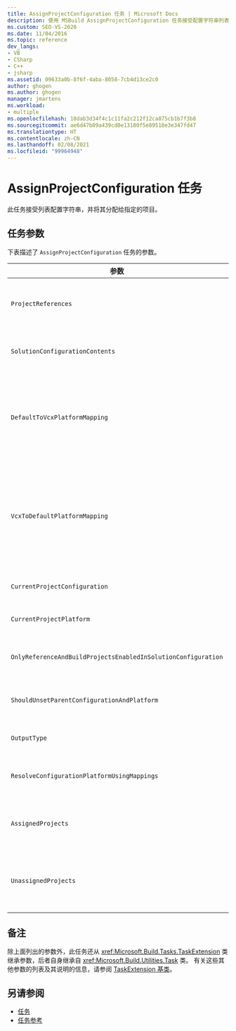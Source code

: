 ```yaml
---
title: AssignProjectConfiguration 任务 | Microsoft Docs
description: 使用 MSBuild AssignProjectConfiguration 任务接受配置字符串列表，并将其分配给指定项目。
ms.custom: SEO-VS-2020
ms.date: 11/04/2016
ms.topic: reference
dev_langs:
- VB
- CSharp
- C++
- jsharp
ms.assetid: 09633a0b-8f6f-4aba-8058-7cb4d13ce2c0
author: ghogen
ms.author: ghogen
manager: jmartens
ms.workload:
- multiple
ms.openlocfilehash: 18dab3d34f4c1c11fa2c212f12ca875cb1b7f3b8
ms.sourcegitcommit: ae6d47b09a439cd0e13180f5e89510e3e347fd47
ms.translationtype: HT
ms.contentlocale: zh-CN
ms.lasthandoff: 02/08/2021
ms.locfileid: "99964948"
---
```

# <a name="assignprojectconfiguration-task"></a>AssignProjectConfiguration 任务

此任务接受列表配置字符串，并将其分配给指定的项目。

## <a name="task-parameters"></a>任务参数

 下表描述了 `AssignProjectConfiguration` 任务的参数。

|参数|说明|
|---------------|-----------------|
|`ProjectReferences`|所需的 <xref:Microsoft.Build.Framework.ITaskItem>`[]` 输入参数。<br /><br /> 要配置的项目。|
|`SolutionConfigurationContents`|可选 `string` 输出参数。<br /><br /> 包含 XML 字符串，该字符串包含每个项目的项目配置。 这些配置分配给已命名的项目。|
|`DefaultToVcxPlatformMapping`|可选 `string` 输出参数。<br /><br /> 包含以分号分隔的映射列表，这些映射是从大多数类型使用的平台名称到 .vcxproj 文件使用的平台名称的映射。<br /><br /> 例如：<br /><br /> `"AnyCPU=Win32;X86=Win32;X64=X64"`|
|`VcxToDefaultPlatformMapping`|可选<br /><br /> `string` 输出参数。<br /><br /> 包含以分号分隔的映射列表，这些映射是从 .vcxproj 平台名称到由大多数类型所使用的平台名称的映射。<br /><br /> 例如：<br /><br /> `"Win32=AnyCPU;X64=X64"`|
|`CurrentProjectConfiguration`|可选 `string` 输出参数。<br /><br /> 包含当前项目的配置。|
|`CurrentProjectPlatform`|可选 `string` 输出参数。<br /><br /> 包含当前项目的平台。|
|`OnlyReferenceAndBuildProjectsEnabledInSolutionConfiguration`|可选 `bool` 输出参数。<br /><br /> 包含指示应生成引用（即使在项目配置中禁用引用）的标志。|
|`ShouldUnsetParentConfigurationAndPlatform`|可选 `bool` 输出参数。<br /><br /> 包含指示是否应取消设置父级配置和平台的标志。|
|`OutputType`|可选 `string` 输出参数。<br /><br /> 包含项目的输出类型。|
|`ResolveConfigurationPlatformUsingMappings`|可选 `bool` 输出参数。<br /><br /> 包含指示生成是否应使用默认映射来解析项目引用中传递的配置和平台的标志。|
|`AssignedProjects`|可选的 <xref:Microsoft.Build.Framework.ITaskItem>`[]` 输出参数。<br /><br /> 包含解析引用路径的列表。|
|`UnassignedProjects`|可选的 <xref:Microsoft.Build.Framework.ITaskItem>`[]` 输出参数。<br /><br /> 包含项目引用项的列表，其中这些项无法使用输出的预解析列表进行解析。|

## <a name="remarks"></a>备注

 除上面列出的参数外，此任务还从 <xref:Microsoft.Build.Tasks.TaskExtension> 类继承参数，后者自身继承自 <xref:Microsoft.Build.Utilities.Task> 类。 有关这些其他参数的列表及其说明的信息，请参阅 [TaskExtension 基类](../msbuild/taskextension-base-class.md)。

## <a name="see-also"></a>另请参阅

- [任务](../msbuild/msbuild-tasks.md)
- [任务参考](../msbuild/msbuild-task-reference.md)
